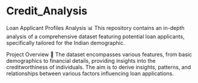 # Credit_Analysis

Loan Applicant Profiles Analysis 📊
This repository contains an in-depth analysis of a comprehensive dataset featuring potential loan applicants, specifically tailored for the Indian demographic.

Project Overview 📑
The dataset encompasses various features, from basic demographics to financial details, providing insights into the creditworthiness of individuals. The aim is to derive insights, patterns, and relationships between various factors influencing loan applications.
